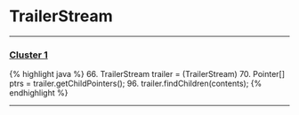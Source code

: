 # TrailerStream

***

### [Cluster 1](./1)
{% highlight java %}
66. TrailerStream trailer = (TrailerStream)
70. Pointer[] ptrs = trailer.getChildPointers();
96. trailer.findChildren(contents);
{% endhighlight %}

***


